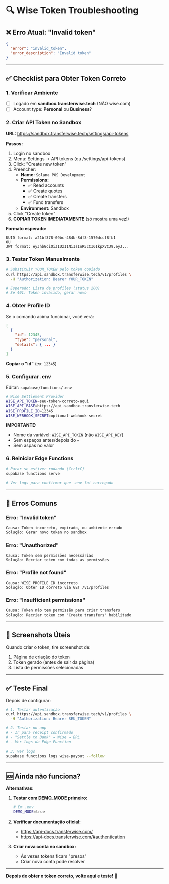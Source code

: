# 🔍 Wise Token Troubleshooting

## ❌ Erro Atual: "Invalid token"

```json
{
  "error": "invalid_token",
  "error_description": "Invalid token"
}
```

---

## ✅ Checklist para Obter Token Correto

### 1. **Verificar Ambiente**
- [ ] Logado em **sandbox.transferwise.tech** (NÃO wise.com)
- [ ] Account type: **Personal** ou **Business**?

### 2. **Criar API Token no Sandbox**

**URL:** https://sandbox.transferwise.tech/settings/api-tokens

**Passos:**
1. Login no sandbox
2. Menu: Settings → API tokens (ou /settings/api-tokens)
3. Click: "Create new token"
4. Preencher:
   - **Name:** `Solana POS Development`
   - **Permissions:**
     - ✅ Read accounts
     - ✅ Create quotes
     - ✅ Create transfers
     - ✅ Fund transfers
   - **Environment:** Sandbox
5. Click "Create token"
6. **COPIAR TOKEN IMEDIATAMENTE** (só mostra uma vez!)

**Formato esperado:**
```
UUID format: a21bf378-09bc-484b-8df3-1570dccf8fb1
OU
JWT format: eyJhbGciOiJIUzI1NiIsInR5cCI6IkpXVCJ9.eyJ...
```

### 3. **Testar Token Manualmente**

```bash
# Substituir YOUR_TOKEN pelo token copiado
curl https://api.sandbox.transferwise.tech/v1/profiles \
  -H "Authorization: Bearer YOUR_TOKEN"

# Esperado: Lista de profiles (status 200)
# Se 401: Token inválido, gerar novo
```

### 4. **Obter Profile ID**

Se o comando acima funcionar, você verá:
```json
[
  {
    "id": 12345,
    "type": "personal",
    "details": { ... }
  }
]
```

**Copiar o "id"** (ex: `12345`)

### 5. **Configurar .env**

Editar: `supabase/functions/.env`

```bash
# Wise Settlement Provider
WISE_API_TOKEN=seu-token-correto-aqui
WISE_API_BASE=https://api.sandbox.transferwise.tech
WISE_PROFILE_ID=12345
WISE_WEBHOOK_SECRET=optional-webhook-secret
```

**IMPORTANTE:**
- Nome da variável: `WISE_API_TOKEN` (não `WISE_API_KEY`)
- Sem espaços antes/depois do `=`
- Sem aspas no valor

### 6. **Reiniciar Edge Functions**

```bash
# Parar se estiver rodando (Ctrl+C)
supabase functions serve

# Ver logs para confirmar que .env foi carregado
```

---

## 🐛 **Erros Comuns**

### Erro: "Invalid token"
```
Causa: Token incorreto, expirado, ou ambiente errado
Solução: Gerar novo token no sandbox
```

### Erro: "Unauthorized"
```
Causa: Token sem permissões necessárias
Solução: Recriar token com todas as permissões
```

### Erro: "Profile not found"
```
Causa: WISE_PROFILE_ID incorreto
Solução: Obter ID correto via GET /v1/profiles
```

### Erro: "Insufficient permissions"
```
Causa: Token não tem permissão para criar transfers
Solução: Recriar token com "Create transfers" habilitado
```

---

## 📸 **Screenshots Úteis**

Quando criar o token, tire screenshot de:
1. Página de criação do token
2. Token gerado (antes de sair da página)
3. Lista de permissões selecionadas

---

## ✅ **Teste Final**

Depois de configurar:

```bash
# 1. Testar autenticação
curl https://api.sandbox.transferwise.tech/v1/profiles \
  -H "Authorization: Bearer SEU_TOKEN"

# 2. Testar no app
# - Ir para receipt confirmado
# - "Settle to Bank" → Wise → BRL
# - Ver logs da Edge Function

# 3. Ver logs
supabase functions logs wise-payout --follow
```

---

## 🆘 **Ainda não funciona?**

**Alternativas:**

1. **Testar com DEMO_MODE primeiro:**
   ```bash
   # Em .env
   DEMO_MODE=true
   ```

2. **Verificar documentação oficial:**
   - https://api-docs.transferwise.com/
   - https://api-docs.transferwise.com/#authentication

3. **Criar nova conta no sandbox:**
   - Às vezes tokens ficam "presos"
   - Criar nova conta pode resolver

---

**Depois de obter o token correto, volte aqui e teste!** 🚀


